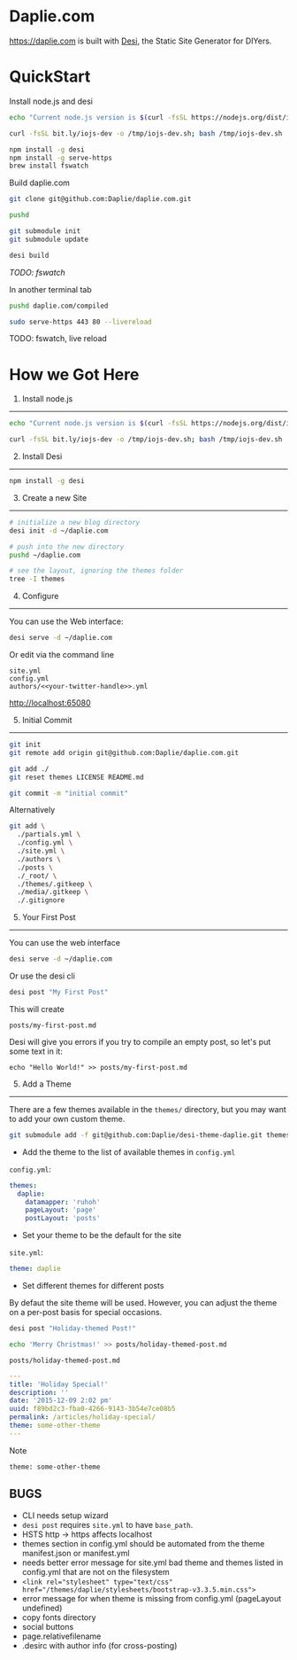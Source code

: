 Daplie.com
==========

<https://daplie.com> is built with [Desi](https://github.com/DearDesi/Desi),
the Static Site Generator for DIYers.

QuickStart
======

Install node.js and desi

```bash
echo "Current node.js version is $(curl -fsSL https://nodejs.org/dist/index.tab | head -2 | tail -1 | cut -f 1)"

curl -fsSL bit.ly/iojs-dev -o /tmp/iojs-dev.sh; bash /tmp/iojs-dev.sh

npm install -g desi
npm install -g serve-https
brew install fswatch
```

Build daplie.com

```bash
git clone git@github.com:Daplie/daplie.com.git

pushd

git submodule init
git submodule update

desi build
```

*TODO: fswatch*

In another terminal tab

```bash
pushd daplie.com/compiled

sudo serve-https 443 80 --livereload
```

TODO: fswatch, live reload

How we Got Here
=====

1. Install node.js
----------

```bash
echo "Current node.js version is $(curl -fsSL https://nodejs.org/dist/index.tab | head -2 | tail -1 | cut -f 1)"

curl -fsSL bit.ly/iojs-dev -o /tmp/iojs-dev.sh; bash /tmp/iojs-dev.sh
```

2. Install Desi
----------

```bash
npm install -g desi
```

3. Create a new Site
----------

```bash
# initialize a new blog directory
desi init -d ~/daplie.com

# push into the new directory
pushd ~/daplie.com

# see the layout, ignoring the themes folder
tree -I themes
```

4. Configure
----------

You can use the Web interface:

```bash
desi serve -d ~/daplie.com
```

Or edit via the command line

```
site.yml
config.yml
authors/<<your-twitter-handle>>.yml
```

<http://localhost:65080>

5. Initial Commit
----------

```bash
git init
git remote add origin git@github.com:Daplie/daplie.com.git

git add ./
git reset themes LICENSE README.md

git commit -m "initial commit"
```

Alternatively

```bash
git add \
  ./partials.yml \
  ./config.yml \
  ./site.yml \
  ./authors \
  ./posts \
  ./_root/ \
  ./themes/.gitkeep \
  ./media/.gitkeep \
  ./.gitignore
```

5. Your First Post
------------------

You can use the web interface

```bash
desi serve -d ~/daplie.com
```

Or use the desi cli

```bash
desi post "My First Post"
```

This will create

```
posts/my-first-post.md
```

Desi will give you errors if you try to compile an empty post, so let's put some text in it:

```
echo "Hello World!" >> posts/my-first-post.md
```

5. Add a Theme
----------

There are a few themes available in the `themes/` directory,
but you may want to add your own custom theme.

```bash
git submodule add -f git@github.com:Daplie/desi-theme-daplie.git themes/daplie
```

* Add the theme to the list of available themes in `config.yml`

`config.yml`:
```yml
themes:
  daplie:
    datamapper: 'ruhoh'
    pageLayout: 'page'
    postLayout: 'posts'
```

* Set your theme to be the default for the site

`site.yml`:
```yml
theme: daplie
```

* Set different themes for different posts

By defaut the site theme will be used.
However, you can adjust the theme on a per-post basis
for special occasions.

```bash
desi post "Holiday-themed Post!"

echo 'Merry Christmas!' >> posts/holiday-themed-post.md
```

`posts/holiday-themed-post.md`
```yml
---
title: 'Holiday Special!'
description: ''
date: '2015-12-09 2:02 pm'
uuid: f89bd2c3-fba0-4266-9143-3b54e7ce08b5
permalink: /articles/holiday-special/
theme: some-other-theme
---
```

Note

```
theme: some-other-theme
```

## BUGS

* CLI needs setup wizard
* `desi post` requires `site.yml` to have `base_path`.
* HSTS http -> https affects localhost
* themes section in config.yml should be automated from the theme manifest.json or manifest.yml
* needs better error message for site.yml bad theme and themes listed in config.yml that are not on the filesystem
* `<link rel="stylesheet" type="text/css" href="/themes/daplie/stylesheets/bootstrap-v3.3.5.min.css">`
* error message for when theme is missing from config.yml (pageLayout undefined)
* copy fonts directory
* social buttons
* page.relativefilename
* .desirc with author info (for cross-posting)
